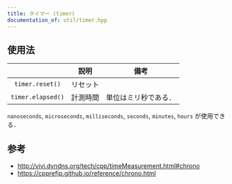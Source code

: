 ```yaml
---
title: タイマー (timer)
documentation_of: util/timer.hpp
---
```



## 使用法

||説明|備考|
|:--:|:--:|:--:|
|`timer.reset()`|リセット||
|`timer.elapsed()`|計測時間|単位はミリ秒である．|

`nanoseconds`, `microseconds`, `milliseconds`, `seconds`, `minutes`, `hours` が使用できる．


## 参考

- http://vivi.dyndns.org/tech/cpp/timeMeasurement.html#chrono
- https://cpprefjp.github.io/reference/chrono.html
